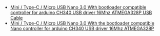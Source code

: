 - [Mini / Type-C / Micro USB Nano 3.0 With bootloader compatible controller for arduino CH340 USB driver 16Mhz ATMEGA328P USB Cable](https://www.aliexpress.us/item/3256806286441000.html)
- [Mini / Type-C / Micro USB Nano 3.0 With the bootloader compatible Nano controller for arduino CH340 USB driver 16Mhz ATMEGA328P](https://www.aliexpress.us/item/3256805518095032.html)
